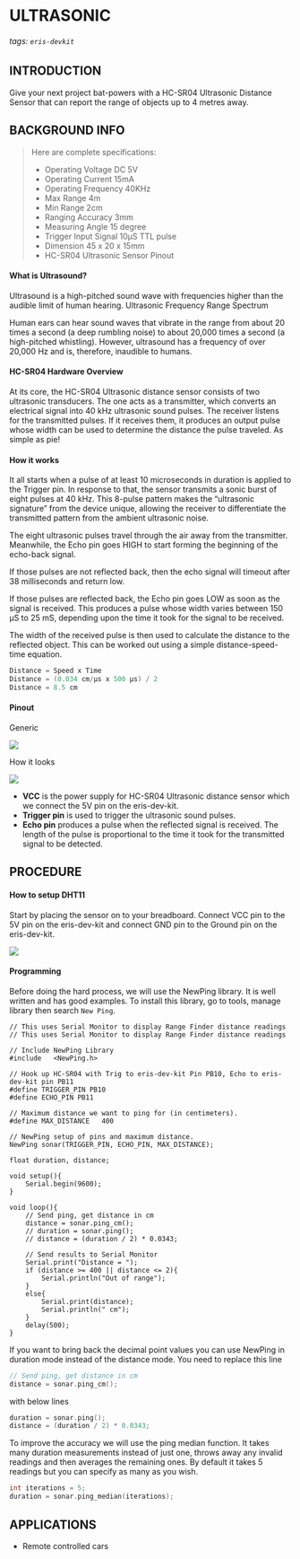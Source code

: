 # ULTRASONIC
###### tags: `eris-devkit`

## INTRODUCTION
Give your next project bat-powers with a HC-SR04 Ultrasonic Distance Sensor that can report the range of objects up to 4 metres away.

## BACKGROUND INFO
> Here are complete specifications:
> * Operating Voltage	DC 5V
> * Operating Current	15mA
> * Operating Frequency	40KHz
> * Max Range	4m
> * Min Range	2cm
> * Ranging Accuracy	3mm
> * Measuring Angle	15 degree
> * Trigger Input Signal	10µS TTL pulse
> * Dimension	45 x 20 x 15mm
> * HC-SR04 Ultrasonic Sensor Pinout

#### What is Ultrasound?

Ultrasound is a high-pitched sound wave with frequencies higher than the audible limit of human hearing.
Ultrasonic Frequency Range Spectrum

Human ears can hear sound waves that vibrate in the range from about 20 times a second (a deep rumbling noise) to about 20,000 times a second (a high-pitched whistling). However, ultrasound has a frequency of over 20,000 Hz and is, therefore, inaudible to humans.

#### HC-SR04 Hardware Overview

At its core, the HC-SR04 Ultrasonic distance sensor consists of two ultrasonic transducers. The one acts as a transmitter, which converts an electrical signal into 40 kHz ultrasonic sound pulses. The receiver listens for the transmitted pulses. If it receives them, it produces an output pulse whose width can be used to determine the distance the pulse traveled. As simple as pie!

#### How it works
It all starts when a pulse of at least 10 microseconds in duration is applied to the Trigger pin. In response to that, the sensor transmits a sonic burst of eight pulses at 40 kHz. This 8-pulse pattern makes the “ultrasonic signature” from the device unique, allowing the receiver to differentiate the transmitted pattern from the ambient ultrasonic noise.

The eight ultrasonic pulses travel through the air away from the transmitter. Meanwhile, the Echo pin goes HIGH to start forming the beginning of the echo-back signal.

If those pulses are not reflected back, then the echo signal will timeout after 38 milliseconds and return low. 

If those pulses are reflected back, the Echo pin goes LOW as soon as the signal is received. This produces a pulse whose width varies between 150 µS to 25 mS, depending upon the time it took for the signal to be received.

The width of the received pulse is then used to calculate the distance to the reflected object. This can be worked out using a simple distance-speed-time equation.
```cpp
Distance = Speed x Time
Distance = (0.034 cm/µs x 500 µs) / 2
Distance = 8.5 cm
```


#### Pinout 
Generic

![](https://i.imgur.com/dkHy6lc.png)

How it looks

![](https://i.imgur.com/3uen6hu.jpg)


* **VCC** is the power supply for HC-SR04 Ultrasonic distance sensor which we connect the 5V pin on the eris-dev-kit.
* **Trigger pin**  is used to trigger the ultrasonic sound pulses.
* **Echo pin** produces a pulse when the reflected signal is received. The length of the pulse is proportional to the time it took for the transmitted signal to be detected.

## PROCEDURE
#### How to setup DHT11
Start by placing the sensor on to your breadboard. Connect VCC pin to the 5V pin on the eris-dev-kit and connect GND pin to the Ground pin on the eris-dev-kit.

![](https://i.imgur.com/cyzx1Sy.png)

#### Programming
Before doing the hard process, we will use the NewPing library. It is well written and has good examples. To install this library, go to tools, manage library then search `New Ping`.



```clike
// This uses Serial Monitor to display Range Finder distance readings
// This uses Serial Monitor to display Range Finder distance readings

// Include NewPing Library
#include   <NewPing.h>

// Hook up HC-SR04 with Trig to eris-dev-kit Pin PB10, Echo to eris-dev-kit pin PB11
#define TRIGGER_PIN PB10
#define ECHO_PIN PB11

// Maximum distance we want to ping for (in centimeters).
#define MAX_DISTANCE   400 

// NewPing setup of pins and maximum distance.
NewPing sonar(TRIGGER_PIN, ECHO_PIN, MAX_DISTANCE);

float duration, distance;

void setup(){
    Serial.begin(9600);
}

void loop(){
    // Send ping, get distance in cm
    distance = sonar.ping_cm();
    // duration = sonar.ping();
    // distance = (duration / 2) * 0.0343;

    // Send results to Serial Monitor
    Serial.print("Distance = ");
    if (distance >= 400 || distance <= 2){
        Serial.println("Out of range");
    }
    else{
        Serial.print(distance);
        Serial.println(" cm");
    }
    delay(500);
}

```
If you want to bring back the decimal point values you can use NewPing in duration mode instead of the distance mode. You need to replace this line

```cpp
// Send ping, get distance in cm
distance = sonar.ping_cm();
```
with below lines
```cpp
duration = sonar.ping();
distance = (duration / 2) * 0.0343;
```
To improve the accuracy we will use the ping median function. It takes many duration measurements instead of just one, throws away any invalid readings and then averages the remaining ones. By default it takes 5 readings but you can specify as many as you wish.
```cpp
int iterations = 5;
duration = sonar.ping_median(iterations);
```

## APPLICATIONS
- Remote controlled cars